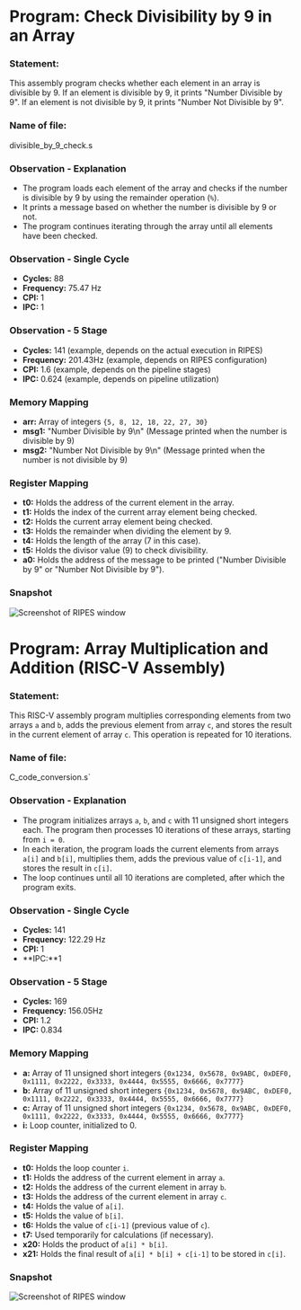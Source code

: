 # Program: Check Divisibility by 9 in an Array

### Statement: 
This assembly program checks whether each element in an array is divisible by 9. If an element is divisible by 9, it prints "Number Divisible by 9". If an element is not divisible by 9, it prints "Number Not Divisible by 9".

### Name of file:
divisible_by_9_check.s

### Observation - Explanation
- The program loads each element of the array and checks if the number is divisible by 9 by using the remainder operation (`%`).
- It prints a message based on whether the number is divisible by 9 or not.
- The program continues iterating through the array until all elements have been checked.

### Observation - Single Cycle
- **Cycles:** 88 
- **Frequency:** 75.47 Hz 
- **CPI:** 1 
- **IPC:** 1 

### Observation - 5 Stage
- **Cycles:** 141 (example, depends on the actual execution in RIPES)
- **Frequency:** 201.43Hz (example, depends on RIPES configuration)
- **CPI:** 1.6 (example, depends on the pipeline stages)
- **IPC:** 0.624 (example, depends on pipeline utilization)

### Memory Mapping
- **arr:** Array of integers `{5, 8, 12, 18, 22, 27, 30}`
- **msg1:** "Number Divisible by 9\n" (Message printed when the number is divisible by 9)
- **msg2:** "Number Not Divisible by 9\n" (Message printed when the number is not divisible by 9)

### Register Mapping
- **t0:** Holds the address of the current element in the array.
- **t1:** Holds the index of the current array element being checked.
- **t2:** Holds the current array element being checked.
- **t3:** Holds the remainder when dividing the element by 9.
- **t4:** Holds the length of the array (7 in this case).
- **t5:** Holds the divisor value (9) to check divisibility.
- **a0:** Holds the address of the message to be printed ("Number Divisible by 9" or "Number Not Divisible by 9").

### Snapshot
![Screenshot of RIPES window](divisible_by_9_check.png)


# Program: Array Multiplication and Addition (RISC-V Assembly)

### Statement: 
This RISC-V assembly program multiplies corresponding elements from two arrays `a` and `b`, adds the previous element from array `c`, and stores the result in the current element of array `c`. This operation is repeated for 10 iterations.

### Name of file:
C_code_conversion.s`

### Observation - Explanation
- The program initializes arrays `a`, `b`, and `c` with 11 unsigned short integers each. The program then processes 10 iterations of these arrays, starting from `i = 0`.
- In each iteration, the program loads the current elements from arrays `a[i]` and `b[i]`, multiplies them, adds the previous value of `c[i-1]`, and stores the result in `c[i]`.
- The loop continues until all 10 iterations are completed, after which the program exits.

### Observation - Single Cycle
- **Cycles:** 141 
- **Frequency:** 122.29 Hz 
- **CPI:** 1 
- **IPC:**1 

### Observation - 5 Stage
- **Cycles:** 169 
- **Frequency:** 156.05Hz 
- **CPI:** 1.2
- **IPC:** 0.834

### Memory Mapping
- **a:** Array of 11 unsigned short integers `{0x1234, 0x5678, 0x9ABC, 0xDEF0, 0x1111, 0x2222, 0x3333, 0x4444, 0x5555, 0x6666, 0x7777}`
- **b:** Array of 11 unsigned short integers `{0x1234, 0x5678, 0x9ABC, 0xDEF0, 0x1111, 0x2222, 0x3333, 0x4444, 0x5555, 0x6666, 0x7777}`
- **c:** Array of 11 unsigned short integers `{0x1234, 0x5678, 0x9ABC, 0xDEF0, 0x1111, 0x2222, 0x3333, 0x4444, 0x5555, 0x6666, 0x7777}`
- **i:** Loop counter, initialized to 0.

### Register Mapping
- **t0:** Holds the loop counter `i`.
- **t1:** Holds the address of the current element in array `a`.
- **t2:** Holds the address of the current element in array `b`.
- **t3:** Holds the address of the current element in array `c`.
- **t4:** Holds the value of `a[i]`.
- **t5:** Holds the value of `b[i]`.
- **t6:** Holds the value of `c[i-1]` (previous value of `c`).
- **t7:** Used temporarily for calculations (if necessary).
- **x20:** Holds the product of `a[i] * b[i]`.
- **x21:** Holds the final result of `a[i] * b[i] + c[i-1]` to be stored in `c[i]`.

### Snapshot
![Screenshot of RIPES window](array_multiplication_addition_riscv.png)
